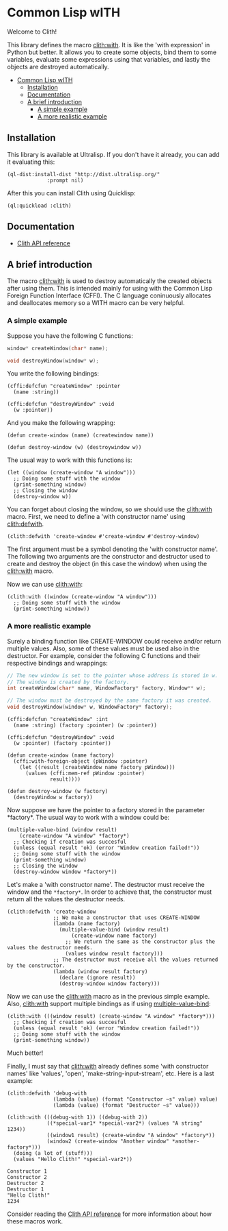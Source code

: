 <h1 id="header:ADP:HEADERTAG0">Common Lisp wITH</h1>

Welcome to Clith\!

This library defines the macro <a href="/docs/api.md#function:CLITH:WITH">clith:with</a>\. It is like the \'with expression\' in Python but better\. It allows you to create some objects\, bind them to some variables\, evaluate some expressions using that variables\, and lastly the objects are destroyed automatically\.

* <a href="/README.md#header:ADP:HEADERTAG0">Common Lisp wITH</a>
  * <a href="/README.md#header:ADP:HEADERTAG1">Installation</a>
  * <a href="/README.md#header:ADP:HEADERTAG2">Documentation</a>
  * <a href="/README.md#header:ADP:HEADERTAG3">A brief introduction</a>
    * <a href="/README.md#header:ADP:HEADERTAG4">A simple example</a>
    * <a href="/README.md#header:ADP:HEADERTAG5">A more realistic example</a>

<h2 id="header:ADP:HEADERTAG1">Installation</h2>

This library is available at Ultralisp\. If you don\'t have it already\, you can add it evaluating this\:

`````Lisp
(ql-dist:install-dist "http://dist.ultralisp.org/"
			 :prompt nil)
`````

After this you can install Clith using Quicklisp\:

`````Lisp
(ql:quickload :clith)
`````

<h2 id="header:ADP:HEADERTAG2">Documentation</h2>

* <a href="/docs/api.md#header:CLITH:API-REFERENCE-HEADER">Clith API reference</a>

<h2 id="header:ADP:HEADERTAG3">A brief introduction</h2>

The macro <a href="/docs/api.md#function:CLITH:WITH">clith:with</a> is used to destroy automatically the created objects after using them\. This is intended mainly for using with the Common Lisp Foreign Function Interface \(CFFI\)\. The C language coninuously allocates and deallocates memory so a WITH macro can be very helpful\.

<h3 id="header:ADP:HEADERTAG4">A simple example</h3>

Suppose you have the following C functions\:

`````C
window* createWindow(char* name);

void destroyWindow(window* w);
`````

You write the following bindings\:

`````Lisp
(cffi:defcfun "createWindow" :pointer
  (name :string))

(cffi:defcfun "destroyWindow" :void
  (w :pointer))
`````

And you make the following wrapping\:

`````Lisp
(defun create-window (name) (createwindow name))

(defun destroy-window (w) (destroywindow w))
`````

The usual way to work with this functions is\:

`````Lisp
(let ((window (create-window "A window")))
  ;; Doing some stuff with the window
  (print-something window)
  ;; Closing the window
  (destroy-window w))
`````

You can forget about closing the window\, so we should use the <a href="/docs/api.md#function:CLITH:WITH">clith:with</a> macro\. First\, we need to define a \'with constructor name\' using <a href="/docs/api.md#function:CLITH:DEFWITH">clith:defwith</a>\.

`````Lisp
(clith:defwith 'create-window #'create-window #'destroy-window)
`````

The first argument must be a symbol denoting the \'with constructor name\'\. The following two arguments are the constructor and destructor used to create and destroy the object \(in this case the window\) when using the <a href="/docs/api.md#function:CLITH:WITH">clith:with</a> macro\.

Now we can use <a href="/docs/api.md#function:CLITH:WITH">clith:with</a>\:

`````Lisp
(clith:with ((window (create-window "A window")))
  ;; Doing some stuff with the window
  (print-something window))
`````

<h3 id="header:ADP:HEADERTAG5">A more realistic example</h3>

Surely a binding function like CREATE\-WINDOW could receive and\/or return multiple values\. Also\, some of these values must be used also in the destructor\. For example\, consider the following C functions and their respective bindings and wrappings\:

`````C
// The new window is set to the pointer whose address is stored in w.
// The window is created by the factory.
int createWindow(char* name, WindowFactory* factory, Window** w);

// The window must be destroyed by the same factory it was created.
void destroyWindow(window* w, WindowFactory* factory);
`````

`````Lisp
(cffi:defcfun "createWindow" :int
  (name :string) (factory :pointer) (w :pointer))

(cffi:defcfun "destroyWindow" :void
  (w :pointer) (factory :pointer))
`````

`````Lisp
(defun create-window (name factory)
  (cffi:with-foreign-object (pWindow :pointer)
    (let ((result (createWindow name factory pWindow)))
      (values (cffi:mem-ref pWindow :pointer)
              result))))

(defun destroy-window (w factory)
  (destroyWindow w factory))
`````

Now suppose we have the pointer to a factory stored in the parameter \*factory\*\. The usual way to work with a window could be\:

`````Lisp
(multiple-value-bind (window result)
    (create-window "A window" *factory*)
  ;; Checking if creation was succesful
  (unless (equal result 'ok) (error "Window creation failed!"))
  ;; Doing some stuff with the window
  (print-something window)
  ;; Closing the window
  (destroy-window window *factory*))
`````

Let\'s make a \'with constructor name\'\. The destructor must receive the window and the ``` *factory* ```\. In order to achieve that\, the constructor must return all the values the destructor needs\.

`````Lisp
(clith:defwith 'create-window
               ;; We make a constructor that uses CREATE-WINDOW
               (lambda (name factory)
                 (multiple-value-bind (window result)
                     (create-window name factory)
                   ;; We return the same as the constructor plus the values the destructor needs.
                   (values window result factory)))
               ;; The destructor must receive all the values returned by the constructor.
               (lambda (window result factory)
                 (declare (ignore result))
                 (destroy-window window factory)))
`````

Now we can use the <a href="/docs/api.md#function:CLITH:WITH">clith:with</a> macro as in the previous simple example\. Also\, <a href="/docs/api.md#function:CLITH:WITH">clith:with</a> support multiple bindings as if using [multiple\-value\-bind](http://www.lispworks.com/reference/HyperSpec/Body/m_multip.htm)\:

`````Lisp
(clith:with (((window result) (create-window "A window" *factory*)))
  ;; Checking if creation was succesful
  (unless (equal result 'ok) (error "Window creation failed!"))
  ;; Doing some stuff with the window
  (print-something window))
`````

Much better\!

Finally\, I must say that <a href="/docs/api.md#function:CLITH:WITH">clith:with</a> already defines some \'with constructor names\' like \'values\'\, \'open\'\, \'make\-string\-input\-stream\'\, etc\. Here is a last example\:

`````Lisp
(clith:defwith 'debug-with
               (lambda (value) (format "Constructor ~s" value) value)
               (lambda (value) (format "Destructor ~s" value)))

(clith:with (((debug-with 1)) ((debug-with 2))
             ((*special-var1* *special-var2*) (values "A string" 1234))
             ((window1 result) (create-window "A window" *factory*))
             (window2 (create-window "Another window" *another-factory*)))
  (doing (a lot of (stuff)))
  (values "Hello Clith!" *special-var2*))
`````

`````Text
Constructor 1
Constructor 2
Destructor 2
Destructor 1
"Hello Clith!"
1234
`````

Consider reading the <a href="/docs/api.md#header:CLITH:API-REFERENCE-HEADER">Clith API reference</a> for more information about how these macros work\.

